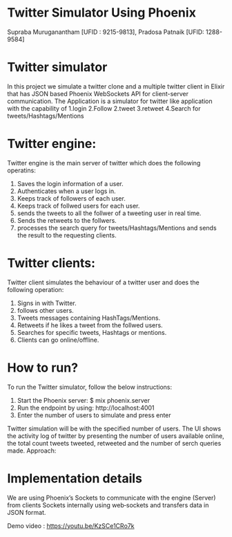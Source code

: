 # Twitter Simulator Using Phoenix
Supraba Muruganantham [UFID : 9215-9813], Pradosa Patnaik [UFID: 1288-9584]

# Twitter simulator

In this project we simulate a twitter clone and a multiple twitter client in Elixir that has JSON based Phoenix WebSockets API for client-server communication. 
The Application is a simulator for twitter like application with the capability of 
1.login
2.Follow
2.tweet
3.retweet
4.Search for tweets/Hashtags/Mentions


# Twitter engine:
Twitter engine is the main server of twitter which does the following operatins:
1. Saves the login information of a user.
2. Authenticates when a user logs in.
3. Keeps track of followers of each user.
4. Keeps track of follwed users for each user.
5. sends the tweets to all the follwer of a tweeting user in real time.
6. Sends the retweets to the follwers.
7. processes the search query for tweets/Hashtags/Mentions and sends the result to the requesting clients.

# Twitter clients:
Twitter client simulates the behaviour of a twitter user and does the following operation:
1. Signs in with Twitter.
2. follows other users.
3. Tweets messages containing HashTags/Mentions.
4. Retweets if he likes a tweet from the follwed users.
5. Searches for specific tweets, Hashtags or mentions.
6. Clients can go online/offline.


# How to run?
To run the Twitter simulator, follow the below instructions:
1. Start the Phoenix server:
$ mix phoenix.server
2. Run the endpoint by using:
   http://localhost:4001
3. Enter the number of users to simulate and press enter

Twitter simulation will be with the specified number of users. The UI shows the
activity log of twitter by presenting the number of users available online, the total
count tweets tweeted, retweeted and the number of serch queries made.
Approach:


# Implementation details
We are using Phoenix’s Sockets to communicate with the engine (Server) from clients
Sockets internally using web‐sockets and transfers data in JSON format.


Demo video : https://youtu.be/KzSCe1CRo7k
